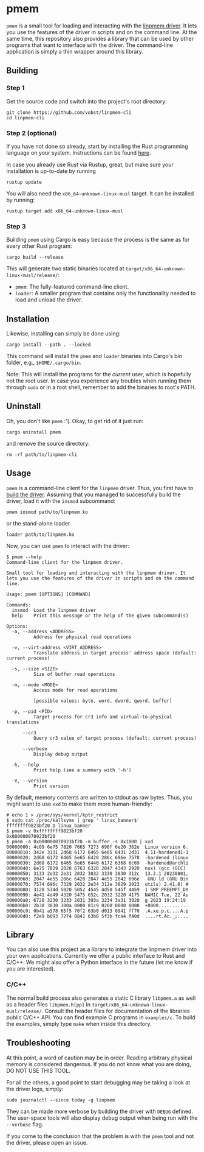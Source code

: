 # pmem

`pmem` is a small tool for loading and interacting with the [linpmem driver](https://github.com/velocidex/linpmem). It lets you use the features of the driver in scripts and on the command line. At the same time, this repository also provides a library that can be used by other programs that want to interface with the driver. The command-line application is simply a thin wrapper around this library.

## Building

### Step 1
Get the source code and switch into the project's root directory:
```
git clone https://github.com/vobst/linpmem-cli
cd linpmem-cli
```

### Step 2 (optional)
If you have not done so already, start by installing the Rust programming language on your system. Instructions can be found [here](https://www.rust-lang.org/tools/install).

In case you already use Rust via Rustup, great, but make sure your installation is up-to-date by running
```
rustup update
```
You will also need the `x86_64-unknown-linux-musl` target. It can be installed by running:
```
rustup target add x86_64-unknown-linux-musl
```

### Step 3
Building `pmem` using Cargo is easy because the process is the same as for every other Rust program:
```
cargo build --release
```
This will generate two static binaries located at `target/x86_64-unknown-linux-musl/release/`:
- `pmem`: The fully-featured command-line client.
- `loader`: A smaller program that contains only the functionality needed to load and unload the driver.

## Installation

Likewise, installing can simply be done using:
```
cargo install --path . --locked
```
This command will install the `pmem` and `loader` binaries into Cargo's bin folder, e.g., `$HOME/.cargo/bin`.

Note: This will install the programs for the _current_ user, which is hopefully not the root user. In case you experience any troubles when running them through `sudo` or in a root shell, remember to add the binaries to root's PATH.

## Uninstall

Oh, you don't like `pmem` :'(. Okay, to get rid of it just run:
```
cargo uninstall pmem
```
and remove the source directory:
```
rm -rf path/to/linpmem-cli
```

## Usage

`pmem` is a command-line client for the `linpmem` driver. Thus, you first have to [build the driver](https://github.com/velocidex/linpmem#building). Assuming that you managed to successfully build the driver, load it with the `insmod` subcommand:
```
pmem insmod path/to/linpmem.ko
```
or the stand-alone loader
```
loader path/to/linpmem.ko
```

Now, you can use `pmem` to interact with the driver:
```
$ pmem --help
Command-line client for the linpmem driver.

Small tool for loading and interacting with the linpmem driver. It lets you use the features of the driver in scripts and on the command line.

Usage: pmem [OPTIONS] [COMMAND]

Commands:
  insmod  Load the linpmem driver
  help    Print this message or the help of the given subcommand(s)

Options:
  -a, --address <ADDRESS>
          Address for physical read operations

  -v, --virt-address <VIRT_ADDRESS>
          Translate address in target process' address space (default: current process)

  -s, --size <SIZE>
          Size of buffer read operations

  -m, --mode <MODE>
          Access mode for read operations

          [possible values: byte, word, dword, qword, buffer]

  -p, --pid <PID>
          Target process for cr3 info and virtual-to-physical translations

      --cr3
          Query cr3 value of target process (default: current process)

      --verbose
          Display debug output

  -h, --help
          Print help (see a summary with '-h')

  -V, --version
          Print version

```
By default, memory contents are written to stdout as raw bytes. Thus, you might want to use `xxd` to make them more human-friendly:
```
# echo 1 > /proc/sys/kernel/kptr_restrict
$ sudo cat /proc/kallsyms | grep ' linux_banner$'
ffffffff9823bf20 D linux_banner
$ pmem -v 0xffffffff9823bf20
0x000000070923bf20
$ pmem -a 0x000000070923bf20 -m buffer -s 0x1000 | xxd
00000000: 4c69 6e75 7820 7665 7273 696f 6e20 362e  Linux version 6.
00000010: 342e 3131 2d68 6172 6465 6e65 6431 2d31  4.11-hardened1-1
00000020: 2d68 6172 6465 6e65 6420 286c 696e 7578  -hardened (linux
00000030: 2d68 6172 6465 6e65 6440 6172 6368 6c69  -hardened@archli
00000040: 6e75 7829 2028 6763 6320 2847 4343 2920  nux) (gcc (GCC)
00000050: 3133 2e32 2e31 2032 3032 3330 3830 312c  13.2.1 20230801,
00000060: 2047 4e55 206c 6420 2847 4e55 2042 696e   GNU ld (GNU Bin
00000070: 7574 696c 7329 2032 2e34 312e 3029 2023  utils) 2.41.0) #
00000080: 3120 534d 5020 5052 4545 4d50 545f 4459  1 SMP PREEMPT_DY
00000090: 4e41 4d49 4320 5475 652c 2032 3220 4175  NAMIC Tue, 22 Au
000000a0: 6720 3230 3233 2031 393a 3234 3a31 3920  g 2023 19:24:19
000000b0: 2b30 3030 300a 0000 81c9 0200 0000 0000  +0000...........
000000c0: 0b41 a578 65f5 70f2 63b0 d013 0941 ff70  .A.xe.p.c....A.p
000000d0: f2e9 b093 7274 0841 63b0 5f3b fca4 f40d  ....rt.Ac._;....
```

## Library
You can also use this project as a library to integrate the linpmem driver into your own applications. Currently we offer a public interface to Rust and C/C++. We might also offer a Python interface in the future (let me know if you are interested).

### C/C++
The normal build process also generates a static C library `libpmem.a` as well as a header files `libpmem.h[pp]` in `target/x86_64-unknown-linux-musl/release/`. Consult the header files for documentation of the libraries public C/C++ API. You can find example C programs in `examples/c`. To build the examples, simply type `make` when inside this directory.

## Troubleshooting

At this point, a word of caution may be in order. Reading arbitrary physical memory is considered dangerous. If you do not know what you are doing, DO NOT USE THIS TOOL.

For all the others, a good point to start debugging may be taking a look at the driver logs, simply:
```
sudo journalctl --since today -g linpmem
```
They can be made more verbose by building the driver with `DEBUG` defined. The user-space tools will also display debug output when being run with the `--verbose` flag.

If you come to the conclusion that the problem is with the `pmem` tool and not the driver, please open an issue.
